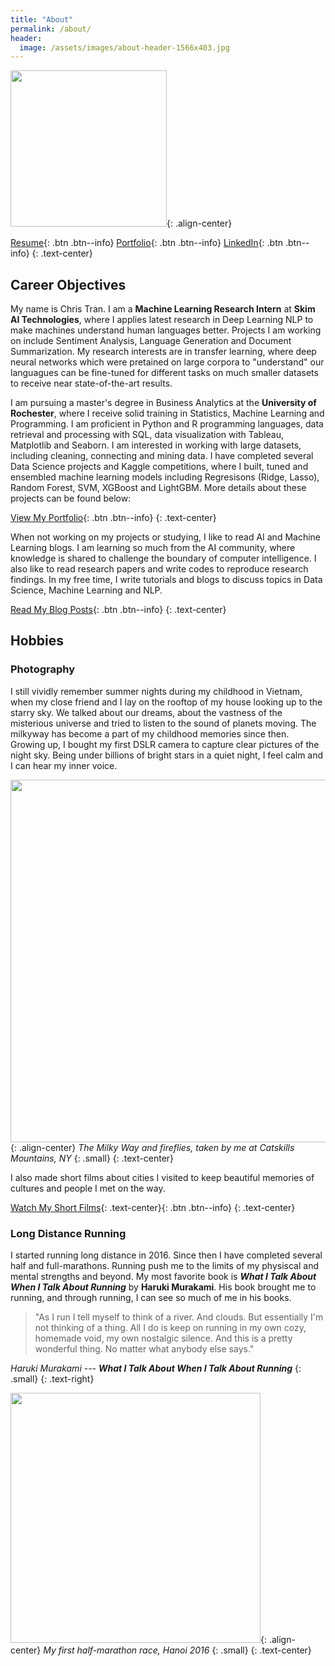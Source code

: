 ```yaml
---
title: "About"
permalink: /about/
header:
  image: /assets/images/about-header-1566x403.jpg 
---
```


<img src="https://chriskhanhtran.github.io/assets/images/about-me-600x600.png" width="250">{: .align-center}

[Resume](https://chriskhanhtran.github.io/pdf/resume-2020-01-19.pdf){: .btn .btn--info} [Portfolio](https://chriskhanhtran.github.io/portfolio/){: .btn .btn--info} [LinkedIn](https://www.linkedin.com/in/chriskhanhtran/){: .btn .btn--info}
{: .text-center}

## Career Objectives
My name is Chris Tran. I am a **Machine Learning Research Intern** at **Skim AI Technologies**, where I applies latest research in Deep Learning NLP to make machines understand human languages better. Projects I am working on include Sentiment Analysis, Language Generation and Document Summarization. My research interests are in transfer learning, where deep neural networks which were pretained on large corpora to "understand" our languagues can be fine-tuned for different tasks on much smaller datasets to receive near state-of-the-art results.

I am pursuing a master's degree in Business Analytics at the **University of Rochester**, where I receive solid training in Statistics, Machine Learning and Programming. I am proficient in Python and R programming languages, data retrieval and processing with SQL, data visualization with Tableau, Matplotlib and Seaborn. I am interested in working with large datasets, including cleaning, connecting and mining data. I have completed several Data Science projects and Kaggle competitions, where I built, tuned and ensembled machine learning models including Regresisons (Ridge, Lasso), Random Forest, SVM, XGBoost and LightGBM. More details about these projects can be found below:

[View My Portfolio](https://chriskhanhtran.github.io/portfolio/){: .btn .btn--info}
{: .text-center}

When not working on my projects or studying, I like to read AI and Machine Learning blogs. I am learning so much from the AI community, where knowledge is shared to challenge the boundary of computer intelligence. I also like to read research papers and write codes to reproduce research findings. In my free time, I write tutorials and blogs to discuss topics in Data Science, Machine Learning and NLP.

[Read My Blog Posts](https://chriskhanhtran.github.io/posts/){: .btn .btn--info}
{: .text-center}

## Hobbies
### Photography
I still vividly remember summer nights during my childhood in Vietnam, when my close friend and I lay on the rooftop of my house looking up to the starry sky. We talked about our dreams, about the vastness of the misterious universe and tried to listen to the sound of planets moving. The milkyway has become a part of my childhood memories since then. Growing up, I bought my first DSLR camera to capture clear pictures of the night sky. Being under billions of bright stars in a quiet night, I feel calm and I can hear my inner voice.

<img src="https://chriskhanhtran.github.io/assets/images/milkyway-1280x853.jpg" width="580">{: .align-center}
*The Milky Way and fireflies, taken by me at Catskills Mountains, NY*
{: .small}
{: .text-center}

I also made short films about cities I visited to keep beautiful memories of cultures and people I met on the way.

[Watch My Short Films](https://chriskhanhtran.github.io/films/){: .text-center}{: .btn .btn--info}
{: .text-center}

### Long Distance Running
I started running long distance in 2016. Since then I have completed several half and full-marathons. Running push me to the limits of my physiscal and mental strengths and beyond. My most favorite book is ***What I Talk About When I Talk About Running*** by **Haruki Murakami**. His book brought me to running, and through running, I can see so much of me in his books.

> "As I run I tell myself to think of a river. And clouds. But essentially I'm not thinking of a thing. All I do is keep on running in my own cozy, homemade void, my own nostalgic silence. And this is a pretty wonderful thing. No matter what anybody else says."

<cite>Haruki Murakami</cite> --- ***What I Talk About When I Talk About Running***
{: .small}
{: .text-right}

<img src="https://chriskhanhtran.github.io/assets/images/lbm-2016.jpg" width="400">{: .align-center}
*My first half-marathon race, Hanoi 2016*
{: .small}
{: .text-center}
